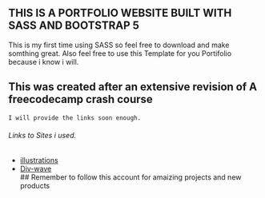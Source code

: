 ## THIS IS A PORTFOLIO WEBSITE BUILT WITH SASS AND BOOTSTRAP 5
This is my first time using SASS so feel free to download and make somthing great.
Also feel free to use this Template for you Portifolio because i know i will.

## This was created after an extensive revision of A freecodecamp crash course
    I will provide the links soon enough.
<h6>Links to Sites i used.</h6>
<ul>
<li><a href="https://www.manypixels.co/gallery">illustrations</a></li>
<li><a href="https://getwaves.io/">Div-wave</a></li>
</u>
## Remember to follow this account for amaizing projects and new products